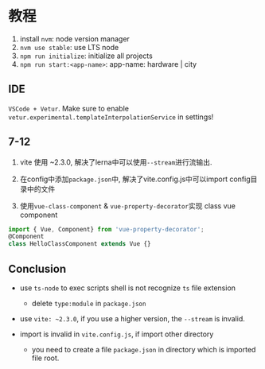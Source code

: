 # 教程

1. install `nvm`: node version manager
2. `nvm use stable`: use LTS node
3. `npm run initialize`: initialize all projects
4. `npm run start:<app-name>`: app-name: hardware | city

## IDE

`VSCode + Vetur`. Make sure to enable `vetur.experimental.templateInterpolationService` in settings!

## 7-12

1. vite 使用 ~2.3.0, 解决了lerna中可以使用`--stream`进行流输出.

2. 在config中添加`package.json`中, 解决了vite.config.js中可以import config目录中的文件

3. 使用`vue-class-component` & `vue-property-decorator`实现 class vue component

```js
import { Vue, Component} from 'vue-property-decorator';
@Component
class HelloClassComponent extends Vue {}
```

## Conclusion

- use `ts-node` to exec scripts shell is not recognize `ts` file extension
  - delete `type:module` in `package.json`

- use `vite: ~2.3.0`, if you use a higher version, the `--stream` is invalid.

- import is invalid in `vite.config.js`, if import other directory
  -  you need to create a file `package.json` in directory which is imported file root.